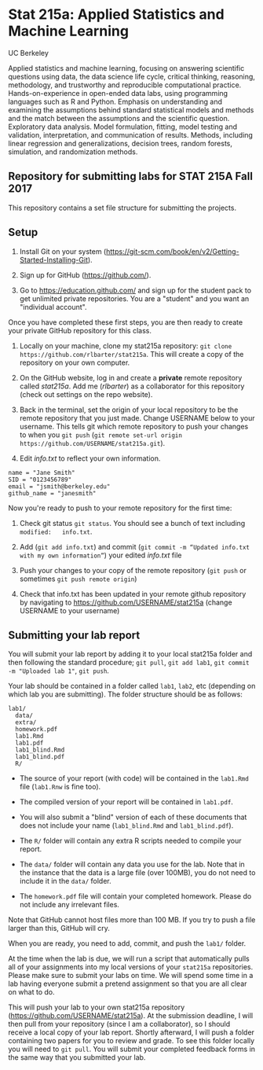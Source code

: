 # Stat 215a: Applied Statistics and Machine Learning

UC Berkeley

Applied statistics and machine learning, focusing on answering scientific questions using data, the data science life cycle, critical thinking, reasoning, methodology, and trustworthy and reproducible computational practice. Hands-on-experience in open-ended data labs, using programming languages such as R and Python. Emphasis on understanding and examining the assumptions behind standard statistical models and methods and the match between the assumptions and the scientific question. Exploratory data analysis. Model formulation, fitting, model testing and validation, interpretation, and communication of results. Methods, including linear regression and generalizations, decision trees, random forests, simulation, and randomization methods.


## Repository for submitting labs for STAT 215A Fall 2017

This repository contains a set file structure for submitting the projects.


## Setup



1. Install Git on your system (https://git-scm.com/book/en/v2/Getting-Started-Installing-Git).

1. Sign up for GitHub (https://github.com/).

1. Go to https://education.github.com/ and sign up for the student pack to get unlimited private repositories. You are a "student" and you want an "individual account".

Once you have completed these first steps, you are then ready to create your private GitHub repository for this class.

1. Locally on your machine, clone my stat215a repository: `git clone https://github.com/rlbarter/stat215a`. This will create a copy of the repository on your own computer.

1. On the GitHub website, log in and create a **private** remote repository called *stat215a*. Add me (*rlbarter*) as a collaborator for this repository (check out settings on the repo website).

1. Back in the terminal, set the origin of your local repository to be the remote repository that you just made. Change USERNAME below to your username. This tells git which remote repository to push your changes to when you `git push` (`git remote set-url origin https://github.com/USERNAME/stat215a.git`).

1. Edit *info.txt* to reflect your own information.

```
name = "Jane Smith"
SID = "0123456789"
email = "jsmith@berkeley.edu"
github_name = "janesmith"
```

Now you're ready to push to your remote repository for the first time:

1. Check git status `git status`. You should see a bunch of text including `modified:   info.txt`.

1. Add (`git add info.txt`) and commit (`git commit -m “Updated info.txt with my own information”`) your edited *info.txt* file

1. Push your changes to your copy of the remote repository (`git push` or sometimes `git push remote origin`)

1. Check that info.txt has been updated in your remote github repository by navigating to https://github.com/USERNAME/stat215a (change USERNAME to your username)


## Submitting your lab report

You will submit your lab report by adding it to your local stat215a folder and then following the standard procedure; `git pull`, `git add lab1`, `git commit -m "Uploaded lab 1"`, `git push`.

Your lab should be contained in a folder called `lab1`, `lab2`, etc (depending on which lab you are submitting). The folder structure should be as follows:


```
lab1/
  data/
  extra/
  homework.pdf
  lab1.Rmd
  lab1.pdf
  lab1_blind.Rmd
  lab1_blind.pdf
  R/
```



- The source of your report (with code) will be contained in the `lab1.Rmd` file (`lab1.Rnw` is fine too).

- The compiled version of your report will be contained in `lab1.pdf`.

- You will also submit a "blind" version of each of these documents that does not include your name (`lab1_blind.Rmd` and `lab1_blind.pdf`).

- The `R/` folder will contain any extra R scripts needed to compile your report.

- The `data/` folder will contain any data you use for the lab. Note that in the instance that the data is a large file (over 100MB), you do not need to include it in the `data/` folder.

- The `homework.pdf` file will contain your completed homework. Please do not include any irrelevant files.

Note that GitHub cannot host files more than 100 MB. If you try to push a file larger than this, GitHub will cry.

When you are ready, you need to add, commit, and push the `lab1/` folder.

At the time when the lab is due, we will run a script that automatically pulls all of your assignments into my local versions of your `stat215a` repositories. Please make sure to submit your labs on time. We will spend some time in a lab having everyone submit a pretend assignment so that you are all clear on what to do.


This will push your lab to your own stat215a repository (https://github.com/USERNAME/stat215a). At the submission deadline, I will then pull from your repository (since I am a collaborator), so I should receive a local copy of your lab report. Shortly afterward, I will push a folder containing two papers for you to review and grade. To see this folder locally you will need to `git pull`. You will submit your completed feedback forms in the same way that you submitted your lab.
